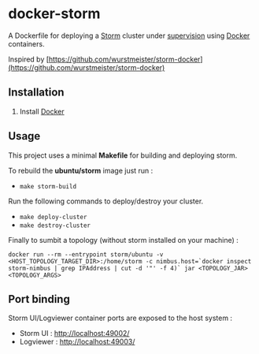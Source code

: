 docker-storm
=============
A Dockerfile for deploying a [Storm](http://storm.incubator.apache.org/) cluster under [supervision](http://supervisord.org/) using [Docker](https://www.docker.io/)
 containers. 

Inspired by [https://github.com/wurstmeister/storm-docker](https://github.com/wurstmeister/storm-docker)

Installation
------------
1. Install [Docker](https://www.docker.io/)

Usage
-----
This project uses a minimal **Makefile** for building and deploying storm.

To rebuild the **ubuntu/storm** image just run :

  - ```make storm-build```

Run the following commands to deploy/destroy your cluster.


  - ```make deploy-cluster```
  - ```make destroy-cluster```

Finally to sumbit a topology (without storm installed on your machine) :
```
docker run --rm --entrypoint storm/ubuntu -v <HOST_TOPOLOGY_TARGET_DIR>:/home/storm -c nimbus.host=`docker inspect storm-nimbus | grep IPAddress | cut -d '"' -f 4)` jar <TOPOLOGY_JAR> <TOPOLOGY_ARGS>
```

Port binding 
-------------

Storm UI/Logviewer container ports are exposed to the host system : 


  - Storm UI : [http://localhost:49002/](http://localhost:49002/)
  - Logviewer : [http://localhost:49003/](http://localhost:49003/)

